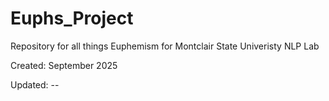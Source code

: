 # Euphs_Project
Repository for all things Euphemism for Montclair State Univeristy NLP Lab

Created: September 2025

Updated: -- 
